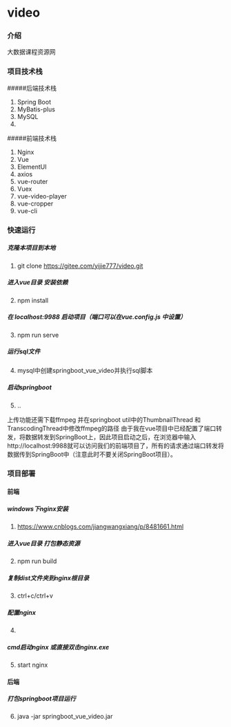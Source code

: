 # video

### 介绍
大数据课程资源网

### 项目技术栈
#####后端技术栈
1. Spring Boot
2. MyBatis-plus
3. MySQL
4. 



#####前端技术栈
1. Nginx
2. Vue
3. ElementUI
4. axios
5. vue-router
6. Vuex
7. vue-video-player
8. vue-cropper
9. vue-cli


### 快速运行
#####  克隆本项目到本地  
1. git clone https://gitee.com/yijie777/video.git
##### 进入vue目录 安装依赖
2. npm install
##### 在 localhost:9988 启动项目（端口可以在vue.config.js 中设置）
3. npm run serve
##### 运行sql文件
4. mysql中创建springboot_vue_video并执行sql脚本
##### 启动springboot
5. ..

上传功能还需下载ffmpeg 并在springboot util中的ThumbnailThread 和TranscodingThread中修改ffmpeg的路径
由于我在vue项目中已经配置了端口转发，将数据转发到SpringBoot上，因此项目启动之后，在浏览器中输入http://localhost:9988就可以访问我们的前端项目了，所有的请求通过端口转发将数据传到SpringBoot中（注意此时不要关闭SpringBoot项目）。



### 项目部署


#### 前端
##### windows下nginx安装
1. https://www.cnblogs.com/jiangwangxiang/p/8481661.html
##### 进入vue目录 打包静态资源
2. npm run build
##### 复制dist文件夹到nginx根目录
3. ctrl+c/ctrl+v
##### 配置nginx
4. 
##### cmd启动nginx 或直接双击nginx.exe
5. start nginx 
#### 后端
##### 打包springboot项目运行
6. java -jar springboot_vue_video.jar